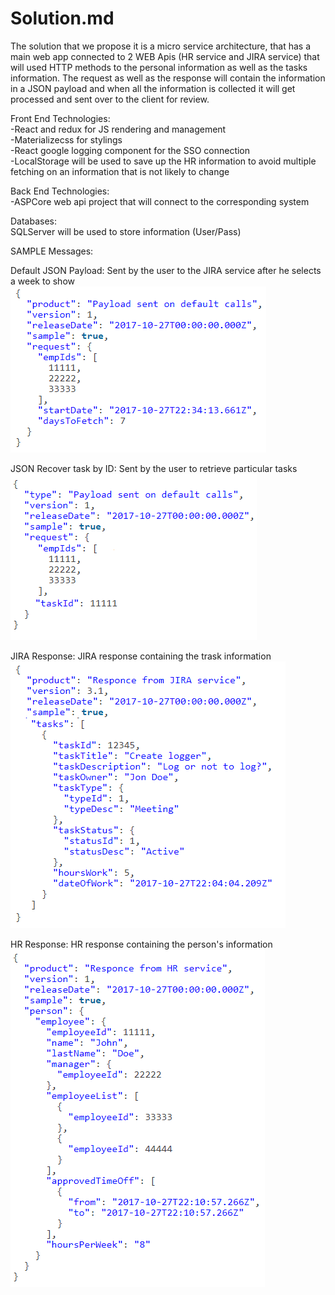 # Solution.md
The solution that we propose it is a micro service architecture, that has a main web app connected to 2 WEB Apis (HR service and JIRA service) that will used HTTP methods to the personal information as well as the tasks information.
The request as well as the response will contain the information in a JSON payload and when all the information is collected it will get processed and sent over to the client for review. 

Front End Technologies:  
-React and redux for JS rendering and management   
-Materializecss for stylings  
-React google logging component for the SSO connection  
-LocalStorage will be used to save up the HR information to avoid multiple fetching on an information that is not likely to change  

Back End Technologies:  
-ASPCore web api project that will connect to the corresponding system  

Databases:  
SQLServer will be used to store information (User/Pass)  

SAMPLE Messages:  

Default JSON Payload: Sent by the user to the JIRA service after he selects a week to show    
![picture](/img/Default_JIRA_Request.png)  

JSON Recover task by ID: Sent by the user to retrieve particular tasks  
![picture](/img/JIRA_Request_By_Task_Id.png)  

JIRA Response: JIRA response containing the trask information  
![picture](/img/Default_JIRA_Response.png)  

HR Response: HR response containing the person's information  
![picture](/img/Default_HR_Response.png)  